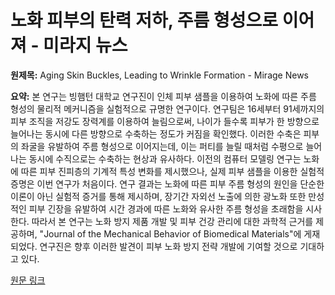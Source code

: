 # 노화 피부의 탄력 저하, 주름 형성으로 이어져 - 미라지 뉴스

**원제목:** Aging Skin Buckles, Leading to Wrinkle Formation - Mirage News

**요약:** 본 연구는 빙햄턴 대학교 연구진이 인체 피부 샘플을 이용하여 노화에 따른 주름 형성의 물리적 메커니즘을 실험적으로 규명한 연구이다. 연구팀은 16세부터 91세까지의 피부 조직을 저강도 장력계를 이용하여 늘림으로써, 나이가 들수록 피부가 한 방향으로 늘어나는 동시에 다른 방향으로 수축하는 정도가 커짐을 확인했다. 이러한 수축은 피부의 좌굴을 유발하여 주름 형성으로 이어지는데, 이는 퍼티를 늘릴 때처럼 수평으로 늘어나는 동시에 수직으로는 수축하는 현상과 유사하다.  이전의 컴퓨터 모델링 연구는 노화에 따른 피부 진피층의 기계적 특성 변화를 제시했으나, 실제 피부 샘플을 이용한 실험적 증명은 이번 연구가 처음이다. 연구 결과는 노화에 따른 피부 주름 형성의 원인을 단순한 이론이 아닌 실험적 증거를 통해 제시하며,  장기간 자외선 노출에 의한 광노화 또한  만성적인 피부 긴장을 유발하여  시간 경과에 따른 노화와 유사한 주름 형성을 초래함을 시사한다. 따라서 본 연구는  노화 방지 제품 개발 및 피부 건강 관리에 대한 과학적 근거를 제공하며,  "Journal of the Mechanical Behavior of Biomedical Materials"에 게재되었다.  연구진은 향후 이러한 발견이 피부 노화 방지 전략 개발에 기여할 것으로 기대하고 있다.

[원문 링크](https://www.miragenews.com/aging-skin-buckles-leading-to-wrinkle-formation-1501132/)
